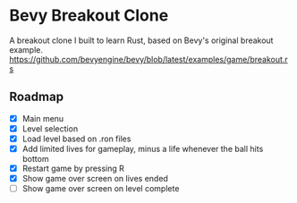 # Bevy Breakout Clone

A breakout clone I built to learn Rust, based on Bevy's original breakout example.
https://github.com/bevyengine/bevy/blob/latest/examples/game/breakout.rs

## Roadmap

- [X] Main menu
- [X] Level selection
- [X] Load level based on .ron files
- [X] Add limited lives for gameplay, minus a life whenever the ball hits bottom
- [X] Restart game by pressing R
- [X] Show game over screen on lives ended
- [ ] Show game over screen on level complete